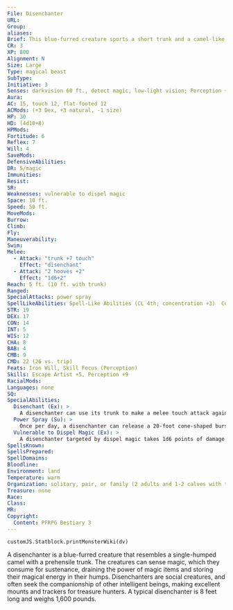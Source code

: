 ```yaml
---
File: Disenchanter
URL: 
Group: 
aliases: 
Brief: This blue-furred creature sports a short trunk and a camel-like body. The air around it seems to shimmer with magical energy.
CR: 3
XP: 800
Alignment: N
Size: Large
Type: magical beast
SubType: 
Initiative: 3
Senses: darkvision 60 ft., detect magic, low-light vision; Perception +9
Aura: 
AC: 15, touch 12, flat-footed 12
ACMods: (+3 Dex, +3 natural, -1 size)
HP: 30
HD: (4d10+8)
HPMods: 
Fortitude: 6
Reflex: 7
Will: 4
SaveMods: 
DefensiveAbilities: 
DR: 5/magic
Immunities: 
Resist: 
SR: 
Weaknesses: vulnerable to dispel magic
Space: 10 ft.
Speed: 50 ft.
MoveMods: 
Burrow: 
Climb: 
Fly: 
Maneuverability: 
Swim: 
Melee: 
  - Attack: "trunk +7 touch"
    Effect: "disenchant"
  - Attack: "2 hooves +2"
    Effect: "1d6+2"
Reach: 5 ft. (10 ft. with trunk)
Ranged: 
SpecialAttacks: power spray
SpellLikeAbilities: Spell-Like Abilities (CL 4th; concentration +3)  Constant-detect magic   3/day-magic weapon   1/day-dimension door
STR: 19
DEX: 17
CON: 14
INT: 5
WIS: 12
CHA: 8
BAB: 4
CMB: 9
CMD: 22 (26 vs. trip)
Feats: Iron Will, Skill Focus (Perception)
Skills: Escape Artist +5, Perception +9
RacialMods: 
Languages: none
SQ: 
SpecialAbilities:
  Disenchant (Ex): >
    A disenchanter can use its trunk to make a melee touch attack against a target's worn, held, or carried magic item in an attempt to drink the item's magic. The disenchanter makes a caster level check (+4) opposed by the target's Fortitude save. If the check succeeds, the disenchanter drains the item's magic, rendering it nonmagical. To determine which of a target's magic items is affected, use Table 9-2 on page 216 of the Core Rulebook (though a disenchanter never uses this ability on a headband or similar head-slot item unless it has first tried to wear the item). Disenchanters may instead target specific visible items, in which case they generally target the most obvious items. Artifacts are immune to this ability. Disenchant only works against objects that a disenchanter can touch, and even a thin layer of cloth effectively protects items from it.
  Power Spray (Su): >
    Once per day, a disenchanter can release a 20-foot cone-shaped burst of raw magical energy through its trunk. Creatures in the cone take 4d6 points of damage (DC 14 Reflex save for half ). Creatures immune to magic effects that allow spell resistance (such as golems) are immune to this ability. The save DC is Constitution-based.
  Vulnerable to Dispel Magic (Ex): >
    A disenchanter targeted by dispel magic takes 1d6 points of damage per caster level (maximum 10d6, Fortitude save for half). Greater dispel magic functions similarly (maximum 20d6 damage, Fortitude save for half).
SpellsKnown: 
SpellsPrepared: 
SpellDomains: 
Bloodline: 
Environment: land
Temperature: warm
Organization: solitary, pair, or family (2 adults and 1-2 calves with the young creature template)
Treasure: none
Race: 
Class: 
MR: 
Copyright:
  Content: PFRPG Bestiary 3
---
```

```dataviewjs
customJS.Statblock.printMonsterWiki(dv)
```
A disenchanter is a blue-furred creature that resembles a single-humped camel with a prehensile trunk. The creatures can sense magic, which they consume for sustenance, draining the power of magic items and storing their magical energy in their humps. Disenchanters are social creatures, and often seek the companionship of other intelligent beings, making excellent mounts and trackers for treasure hunters. A typical disenchanter is 8 feet long and weighs 1,600 pounds.
